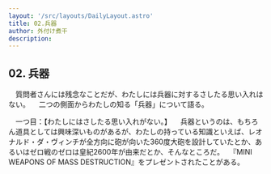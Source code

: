 ```yaml
---
layout: '/src/layouts/DailyLayout.astro'
title: 02.兵器
author: 外付け煮干
description:
---
```


## 02. 兵器

　質問者さんには残念なことだが、わたしには兵器に対するさしたる思い入れはない。
　二つの側面からわたしの知る「兵器」について語る。

　一つ目：【わたしにはさしたる思い入れがない。】
　兵器というのは、もちろん道具としては興味深いものがあるが、わたしの持っている知識といえば、レオナルド・ダ・ヴィンチが全方向に砲が向いた360度大砲を設計していたとか、あるいはゼロ戦のゼロは皇紀2600年が由来だとか、そんなところだ。
　『MINI WEAPONS OF MASS DESTRUCTION』をプレゼントされたことがある。